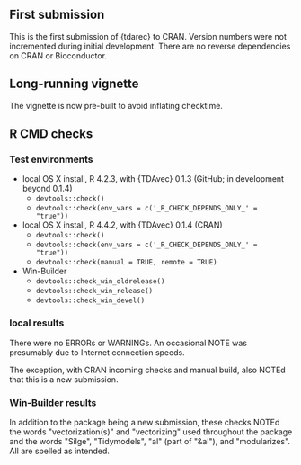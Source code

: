 ## First submission

This is the first submission of {tdarec} to CRAN.
Version numbers were not incremented during initial development.
There are no reverse dependencies on CRAN or Bioconductor.

## Long-running vignette

The vignette is now pre-built to avoid inflating checktime.

## R CMD checks

### Test environments

* local OS X install, R 4.2.3, with {TDAvec} 0.1.3 (GitHub; in development beyond 0.1.4)
  * `devtools::check()`
  * `devtools::check(env_vars = c('_R_CHECK_DEPENDS_ONLY_' = "true"))`
* local OS X install, R 4.4.2, with {TDAvec} 0.1.4 (CRAN)
  * `devtools::check()`
  * `devtools::check(env_vars = c('_R_CHECK_DEPENDS_ONLY_' = "true"))`
  * `devtools::check(manual = TRUE, remote = TRUE)`
* Win-Builder
  * `devtools::check_win_oldrelease()`
  * `devtools::check_win_release()`
  * `devtools::check_win_devel()`

### local results

There were no ERRORs or WARNINGs.
An occasional NOTE was presumably due to Internet connection speeds.

The exception, with CRAN incoming checks and manual build, also NOTEd that this is a new submission.

### Win-Builder results

In addition to the package being a new submission, these checks NOTEd the words "vectorization(s)" and "vectorizing" used throughout the package and the words "Silge", "Tidymodels", "al" (part of "&al"), and "modularizes".
All are spelled as intended.
